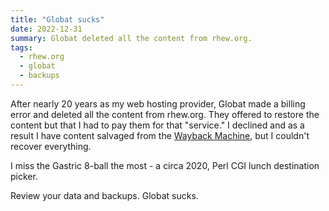 ```yaml
---
title: "Globat sucks"
date: 2022-12-31
summary: Globat deleted all the content from rhew.org.
tags:
  - rhew.org
  - globat
  - backups
---
```


After nearly 20 years as my web hosting provider, Globat made a billing error and deleted all the content from rhew.org. They offered to restore the content but that I had to pay them for that "service." I declined and as a result I have content salvaged from the [Wayback Machine](https://wayback-api.archive.org), but I couldn't recover everything.

I miss the Gastric 8-ball the most - a circa 2020, Perl CGI lunch destination picker.

Review your data and backups. Globat sucks.
